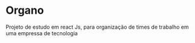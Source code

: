 # Organo
Projeto de estudo em react Js, para organização de times de trabalho em uma empressa de tecnologia
